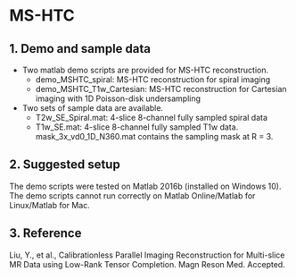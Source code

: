 # MS-HTC
## 1. Demo and sample data
- Two matlab demo scripts are provided for MS-HTC reconstruction.
  + demo_MSHTC_spiral: MS-HTC reconstruction for spiral imaging
  + demo_MSHTC_T1w_Cartesian: MS-HTC reconstruction for Cartesian imaging
    with 1D Poisson-disk undersampling
- Two sets of sample data are available.
  + T2w_SE_Spiral.mat: 4-slice 8-channel fully sampled spiral data
  + T1w_SE.mat: 4-slice 8-channel fully sampled T1w data. mask_3x_vd0_1D_N360.mat contains the sampling mask at R = 3.

## 2. Suggested setup
The demo scripts were tested on Matlab 2016b (installed on Windows 10). The demo scripts cannot run correctly on Matlab Online/Matlab for Linux/Matlab for Mac.

## 3. Reference
Liu, Y., et al., Calibrationless Parallel Imaging Reconstruction for Multi-slice MR Data using Low-Rank Tensor Completion. Magn Reson Med. Accepted.

